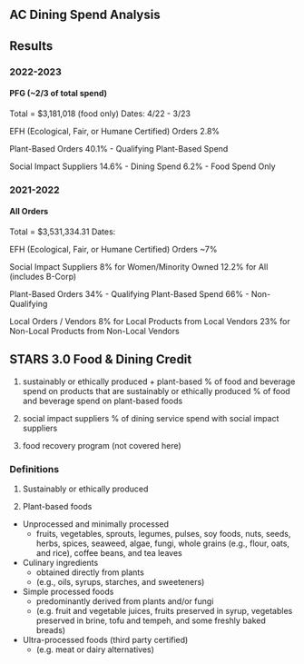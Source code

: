 ## AC Dining Spend Analysis

## Results

### 2022-2023

#### PFG (~2/3 of total spend)
Total = $3,181,018 (food only)
Dates: 4/22 - 3/23

EFH (Ecological, Fair, or Humane Certified) Orders
2.8%

Plant-Based Orders
40.1% - Qualifying Plant-Based Spend

Social Impact Suppliers
14.6% - Dining Spend
6.2% - Food Spend Only


### 2021-2022

#### All Orders
Total = $3,531,334.31
Dates:

EFH (Ecological, Fair, or Humane Certified) Orders
~7%

Social Impact Suppliers
8% for Women/Minority Owned
12.2% for All (includes B-Corp)

Plant-Based Orders
34% - Qualifying Plant-Based Spend
66% - Non-Qualifying

Local Orders / Vendors
8% for Local Products from Local Vendors
23% for Non-Local Products from Non-Local Vendors

## STARS 3.0 Food & Dining Credit

1) sustainably or ethically produced + plant-based
% of food and beverage spend on products that are sustainably or ethically produced
% of food and beverage spend on plant-based foods

2) social impact suppliers
% of dining service spend with social impact suppliers

3) food recovery program (not covered here)

### Definitions

1) Sustainably or ethically produced

2) Plant-based foods 

- Unprocessed and minimally processed
  - fruits, vegetables, sprouts, legumes, pulses, soy foods, nuts, seeds, herbs, spices, seaweed, algae, fungi, whole grains (e.g., flour, oats, and rice), coffee beans, and tea leaves
- Culinary ingredients
  - obtained directly from plants 
  - (e.g., oils, syrups, starches, and sweeteners)
- Simple processed foods
  - predominantly derived from plants and/or fungi
  - (e.g. fruit and vegetable juices, fruits preserved in syrup, vegetables preserved in brine, tofu and tempeh, and some freshly baked breads)
- Ultra-processed foods (third party certified)
  - (e.g. meat or dairy alternatives)
